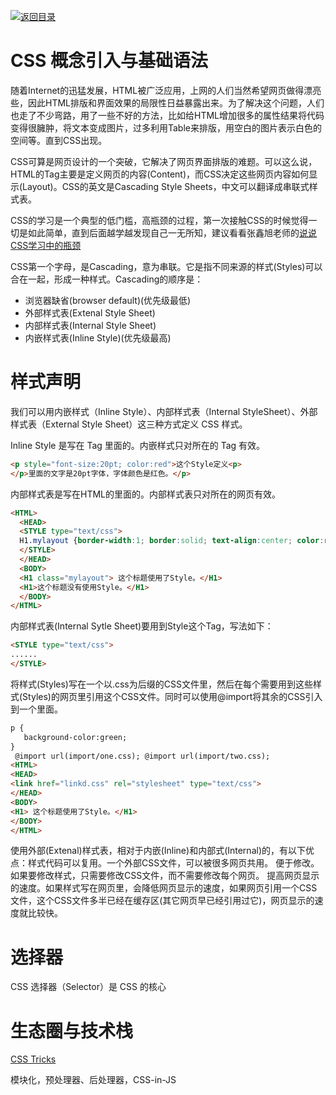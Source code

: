 [![返回目录](https://parg.co/U0y)](https://parg.co/UHU) 
# CSS 概念引入与基础语法

随着Internet的迅猛发展，HTML被广泛应用，上网的人们当然希望网页做得漂亮些，因此HTML排版和界面效果的局限性日益暴露出来。为了解决这个问题，人们也走了不少弯路，用了一些不好的方法，比如给HTML增加很多的属性结果将代码变得很臃肿，将文本变成图片，过多利用Table来排版，用空白的图片表示白色的空间等。直到CSS出现。

CSS可算是网页设计的一个突破，它解决了网页界面排版的难题。可以这么说，HTML的Tag主要是定义网页的内容(Content)，而CSS决定这些网页内容如何显示(Layout)。CSS的英文是Cascading Style Sheets，中文可以翻译成串联式样式表。

CSS的学习是一个典型的低门槛，高瓶颈的过程，第一次接触CSS的时候觉得一切是如此简单，直到后面越学越发现自己一无所知，建议看看张鑫旭老师的[说说CSS学习中的瓶颈](http://www.zhangxinxu.com/wordpress/2012/07/bottleneck-css-study/)

CSS第一个字母，是Cascading，意为串联。它是指不同来源的样式(Styles)可以合在一起，形成一种样式。Cascading的顺序是：

- 浏览器缺省(browser default)(优先级最低)
- 外部样式表(Extenal Style Sheet) 
- 内部样式表(Internal Style Sheet) 
- 内嵌样式表(Inline Style)(优先级最高)


# 样式声明

我们可以用内嵌样式（Inline Style）、内部样式表（Internal StyleSheet）、外部样式表（External Style Sheet）这三种方式定义 CSS 样式。

Inline Style 是写在 Tag 里面的。内嵌样式只对所在的 Tag 有效。

``` html
<p style="font-size:20pt; color:red">这个Style定义<p>
</p>里面的文字是20pt字体，字体颜色是红色。</p>
```

内部样式表是写在HTML的<head></head>里面的。内部样式表只对所在的网页有效。

``` html
<HTML>
  <HEAD>
  <STYLE type="text/css">
  H1.mylayout {border-width:1; border:solid; text-align:center; color:red}
  </STYLE>
  </HEAD>
  <BODY>
  <H1 class="mylayout"> 这个标题使用了Style。</H1>
  <H1>这个标题没有使用Style。</H1>
  </BODY>
</HTML>
```

内部样式表(Internal Sytle Sheet)要用到Style这个Tag，写法如下：

``` html
<STYLE type="text/css">
......
</STYLE>
```


将样式(Styles)写在一个以.css为后缀的CSS文件里，然后在每个需要用到这些样式(Styles)的网页里引用这个CSS文件。同时可以使用@import将其余的CSS引入到一个里面。

``` html
p {
   background-color:green;  
}
 @import url(import/one.css); @import url(import/two.css);
<HTML>
<HEAD>
<link href="linkd.css" rel="stylesheet" type="text/css">
</HEAD>
<BODY>
<H1> 这个标题使用了Style。</H1>
</BODY>
</HTML>
```

使用外部(Extenal)样式表，相对于内嵌(Inline)和内部式(Internal)的，有以下优点：样式代码可以复用。一个外部CSS文件，可以被很多网页共用。 便于修改。如果要修改样式，只需要修改CSS文件，而不需要修改每个网页。 提高网页显示的速度。如果样式写在网页里，会降低网页显示的速度，如果网页引用一个CSS文件，这个CSS文件多半已经在缓存区(其它网页早已经引用过它)，网页显示的速度就比较快。

# 选择器

CSS 选择器（Selector）是 CSS 的核心



# 生态圈与技术栈

[CSS Tricks](https://css-tricks.com/)

模块化，预处理器、后处理器，CSS-in-JS